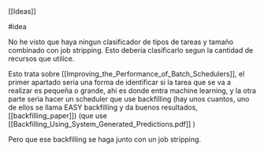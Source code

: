 [[Ideas]]

#idea

No he visto que haya ningun clasificador de tipos de tareas y tamaño combinado con job stripping. Esto deberia clasificarlo segun la cantidad de recursos que utilice. 

Esto trata sobre [[Improving_the_Performance_of_Batch_Schedulers]], el primer apartado sería una forma de identificar si la tarea que se va a realizar es pequeña o grande, ahi es donde entra machine learning, y la otra parte seria hacer un scheduler que use backfilling (hay unos cuantos, uno de ellos se llama EASY backfilling y da buenos resultados, [[backfilling_paper]]) (que use [[Backfilling_Using_System_Generated_Predictions.pdf]] )

Pero que ese backfilling se haga junto con un job stripping.